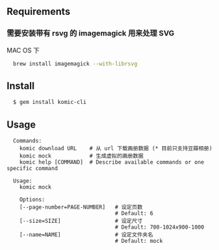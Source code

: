 ## Requirements

### 需要安装带有 rsvg 的 imagemagick 用来处理 SVG

MAC OS 下
```bash
  brew install imagemagick --with-librsvg
```

## Install

```bash
  $ gem install komic-cli
```

## Usage

```
  Commands:
    komic download URL    # 从 url 下载画册数据 (* 目前只支持豆瓣相册)
    komic mock            # 生成虚拟的画册数据
    komic help [COMMAND]  # Describe available commands or one specific command

  Usage:
    komic mock

    Options:
    [--page-number=PAGE-NUMBER]   # 设定页数
                                  # Default: 6
    [--size=SIZE]                 # 设定尺寸
                                  # Default: 700-1024x900-1000
    [--name=NAME]                 # 设定文件夹名
                                  # Default: mock
```

